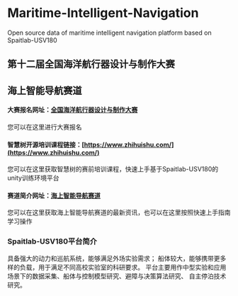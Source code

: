# Maritime-Intelligent-Navigation
 Open source data of maritime intelligent navigation platform based on Spaitlab-USV180
## 第十二届全国海洋航行器设计与制作大赛
## 海上智能导航赛道
#### 大赛报名网址：[全国海洋航行器设计与制作大赛](http://cmvc.moocollege.com/)
 您可以在这里进行大赛报名
#### 智慧树开源培训课程链接：[https://www.zhihuishu.com/](https://www.zhihuishu.com/)
 您可以在这里获取智慧树的赛前培训课程，快速上手基于Spaitlab-USV180的unity训练环境平台
#### 赛道简介网址：[海上智能导航赛道](https://hangxingqi2023.github.io/Maritime-Intelligent-Navigation/)
 您可以在这里获取海上智能导航赛道的最新资讯，也可以在这里按照快速上手指南学习操作
### Spaitlab-USV180平台简介
 具备强大的动力和巡航系统，能够满足外场实验需求； 船体较大，能够携带更多样的负载，用于满足不同高校实验室的科研要求。 平台主要用作中型实验和应用场景下的数据采集、船体与控制模型研究、避障与决策算法研究、 自主停泊技术研究。 

